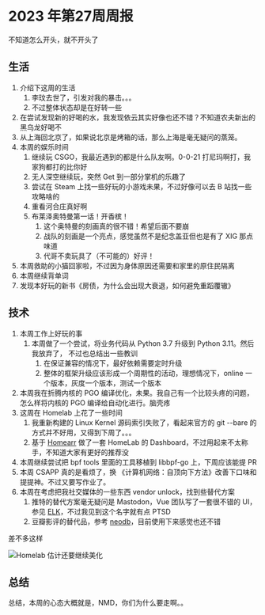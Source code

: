 # 2023 年第27周周报

不知道怎么开头，就不开头了

## 生活

1. 介绍下这周的生活
    1. 李玟去世了，引发对我的暴击。。。
    2. 不过整体状态却是在好转一些
2. 在尝试发现新的好喝的水，我发现依云其实好像也还不错？不知道农夫新出的黑乌龙好喝不
3. 从上海回北京了，如果说北京是烤箱的话，那么上海是毫无疑问的蒸笼。
4. 本周的娱乐时间
    1. 继续玩 CSGO，我最近遇到的都是什么队友啊。0-0-21 打尼玛啊打，我家狗都打的比你好
    2. 无人深空继续玩，突然 Get 到一部分掌机的乐趣了
    3. 尝试在 Steam 上找一些好玩的小游戏未果，不过好像可以去 B 站找一些攻略啥的
    4. 重看河合庄真好啊
    5. 布莱泽奥特曼第一话！开香槟！
        1. 这个奥特曼的刻画真的很不错！希望后面不要崩
        2. 战队的刻画是一个亮点，感觉虽然不是纪念盖亚但也是有了 XIG 那点味道
        3. 代哥不卖玩具了（不可能的）好评！
5. 本周救助的小猫回家啦，不过因为身体原因还需要和家里的原住民隔离
6. 本周继续背单词
7. 发现本好玩的新书《房债，为什么会出现大衰退，如何避免重蹈覆辙》

## 技术

1. 本周工作上好玩的事
    1. 本周做了一个尝试，将业务代码从 Python 3.7 升级到 Python 3.11。然后我放弃了， 不过也总结出一些教训
        1. 在保证兼容的情况下，最好依赖需要定时升级
        2. 整体的框架升级应该形成一个周期性的活动，理想情况下，online 一个版本，灰度一个版本，测试一个版本
2. 本周我在折腾内核的 PGO 编译优化，未果。我自己有一个比较头疼的问题，怎么样将内核的 PGO 编译给自动化进行。脑壳疼
3. 这周在 Homelab 上花了一些时间
    1. 我重新构建的 Linux Kernel 源码索引失败了，看起来官方的 git --bare 的方式并不好用，又得到下周了。。。
    2. 基于 [Homearr](https://homarr.dev/) 做了一套 HomeLab 的 Dashboard，不过用起来不太称手，不知道大家有更好的推荐没
4. 本周继续尝试把 bpf tools 里面的工具移植到 libbpf-go 上，下周应该能提 PR
5. 本周 CSAPP 真的是看烦了，换 《计算机网络：自顶向下方法》改善下口味和提提神。不过又要写作业了。
6. 本周在考虑把我社交媒体的一些东西 vendor unlock，找到些替代方案
    1. 推特的替代方案毫无疑问是 Mastodon，Vue 团队写了一套很不错的 UI，参见 [ELK](https://elk.zone/home)，不过我见到这个名字就有点 PTSD
    2. 豆瓣影评的替代品，参考 [neodb](https://github.com/neodb-social/neodb)，目前使用下来感觉也还不错

差不多这样

![Homelab 估计还要继续美化](https://github.com/Zheaoli/zheaoli.github.io/assets/7054676/44b2f7cf-9bb0-4802-8001-f27dd9f2160c)

## 总结

总结，本周的心态大概就是，NMD，你们为什么要走啊。。
